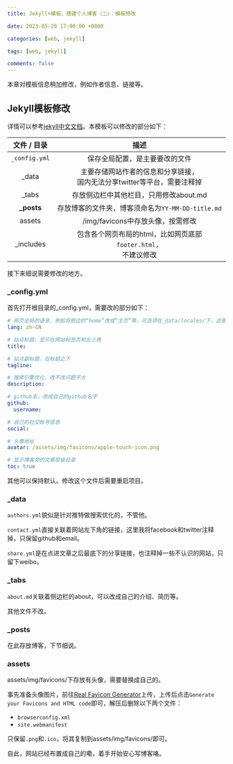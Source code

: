 ```yaml
---
title: Jekyll+模板，搭建个人博客（二）：模板修改

date: 2023-05-20 17:00:00 +0800

categories: [web, jekyll] 

tags: [web, jekyll]

comments: false
---
```


本章对模板信息稍加修改，例如作者信息、链接等。

## Jekyll模板修改

详情可以参考[jekyll中文文档](http://jekyllcn.com/docs/home/)。本模板可以修改的部分如下：

|  文件 / 目录  |                             描述                             |
| :-----------: | :----------------------------------------------------------: |
| `_config.yml` |                保存全局配置，是主要要改的文件                |
|     _data     | 主要存储网站作者的信息和分享链接，<br />国内无法分享twitter等平台，需要注释掉 |
|     _tabs     |            存放侧边栏中其他栏目，只用修改about.md            |
|  **_posts**   |      存放博客的文件夹，博客须命名为`YY-MM-DD-title.md`       |
|    assets     |              /img/favicons中存放头像，按需修改               |
|   _includes   | 包含各个网页布局的html，比如网页底部`footer.html`，<br />不建议修改 |

接下来细说需要修改的地方。

### _config.yml

首先打开根目录的_config.yml，需要改的部分如下：

```yaml
# 网页全局的语言，例如将侧边的“home”改成“主页”等，可选项在_data/locales/下，这里改成中文
lang: zh-CN

# 站点标题，显示在网站标签页和左上角
title:

# 站点副标题，在标题之下
tagline:

# 搜索引擎优化，改不改问题不大
description:

# github名，改成自己的github名字
github:
  username:

# 自己的社交帐号信息
social:

# 头像地址
avatar: /assets/img/favicons/apple-touch-icon.png

# 显示博客旁的文章层级目录
toc: true
```

其他可以保持默认。修改这个文件后需要重启项目。

### _data

`authors.yml`貌似是针对推特做搜索优化的，不管他。

`contact.yml`直接关联着网站左下角的链接，这里我将facebook和twitter注释掉，只保留github和email。

`share.yml`是在点进文章之后最底下的分享链接，也注释掉一些不认识的网站，只留下weibo。

### _tabs

`about.md`关联着侧边栏的about，可以改成自己的介绍、简历等。

其他文件不改。

### _posts

在此存放博客，下节细说。

### assets

assets/img/favicons/下存放有头像，需要替换成自己的。

事先准备头像图片，前往[Real Favicon Generator](https://realfavicongenerator.net/)上传，上传后点击`Generate your Favicons and HTML code`即可，解压后删除以下两个文件：

- `browserconfig.xml`
- `site.webmanifest`

只保留`.png`和`.ico`，将其复制到assets/img/favicons/即可。

自此，网站已经布置成自己的嘞，着手开始安心写博客咯。
